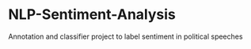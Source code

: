 # NLP-Sentiment-Analysis
Annotation and classifier project to label sentiment in political speeches
